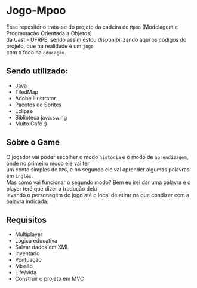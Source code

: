 # Jogo-Mpoo
  
Esse repositório trata-se do projeto da cadeira de `Mpoo` (Modelagem e Programação Orientada a Objetos)  
da Uast - UFRPE, sendo assim estou disponibilizando aqui os códigos do projeto, que na realidade é um `jogo`  
com o foco na `educação`.  
  
## Sendo utilizado:
  
- Java
- TiledMap
- Adobe Illustrator
- Pacotes de Sprites
- Eclipse
- Biblioteca java.swing
- Muito Café :)
  
## Sobre o Game  
  
O jogador vai poder escolher o modo `história` e o modo de `aprendizagem`, onde no primeiro modo ele vai ter  
um conto simples de `RPG`, e no segundo ele vai aprender algumas palavras em `inglês`.  
Mas como vai funcionar o segundo modo? Bem eu irei dar uma palavra e o player terá que dizer a tradução dela  
levando o personagem do jogo até o local de atirar na que condizer com a palavra indicada.
  
## Requisitos
  
- Multiplayer
- Lógica educativa
- Salvar dados em XML
- Inventário
- Pontuação
- Missão
- Life/vida
- Construir o projeto em MVC
